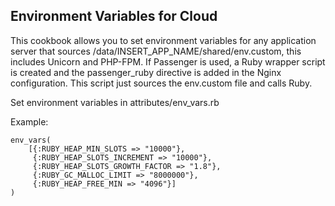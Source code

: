 Environment Variables for Cloud
-------------------------------

This cookbook allows you to set environment variables for any application server that sources /data/INSERT_APP_NAME/shared/env.custom, this includes Unicorn and PHP-FPM.  If Passenger is used, a Ruby wrapper script is created and the passenger_ruby directive is added in the Nginx configuration.  This script just sources the env.custom file and calls Ruby.

Set environment variables in attributes/env_vars.rb
  
  Example:
  
  ```
  env_vars( 
      [{:RUBY_HEAP_MIN_SLOTS => "10000"},
       {:RUBY_HEAP_SLOTS_INCREMENT => "10000"},
       {:RUBY_HEAP_SLOTS_GROWTH_FACTOR => "1.8"},
       {:RUBY_GC_MALLOC_LIMIT => "8000000"},
       {:RUBY_HEAP_FREE_MIN => "4096"}]
  )
  ```
